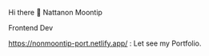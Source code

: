 Hi there 👋
Nattanon Moontip

Frontend Dev

https://nonmoontip-port.netlify.app/ : Let see my Portfolio.
